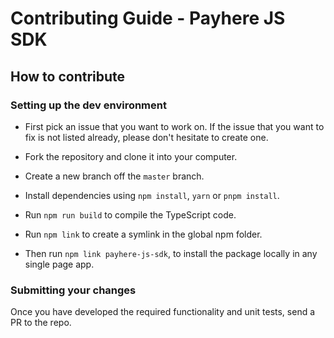 # Contributing Guide - Payhere JS SDK

## How to contribute

### Setting up the dev environment

- First pick an issue that you want to work on. If the issue that you want to fix is not listed already, please don't hesitate to create one.

- Fork the repository and clone it into your computer.

- Create a new branch off the `master` branch.

- Install dependencies using `npm install`, `yarn` or `pnpm install`.

- Run `npm run build` to compile the TypeScript code.

- Run `npm link` to create a symlink in the global npm folder.

- Then run `npm link payhere-js-sdk`, to install the package locally in any single page app.

### Submitting your changes

Once you have developed the required functionality and unit tests, send a PR to the repo.
